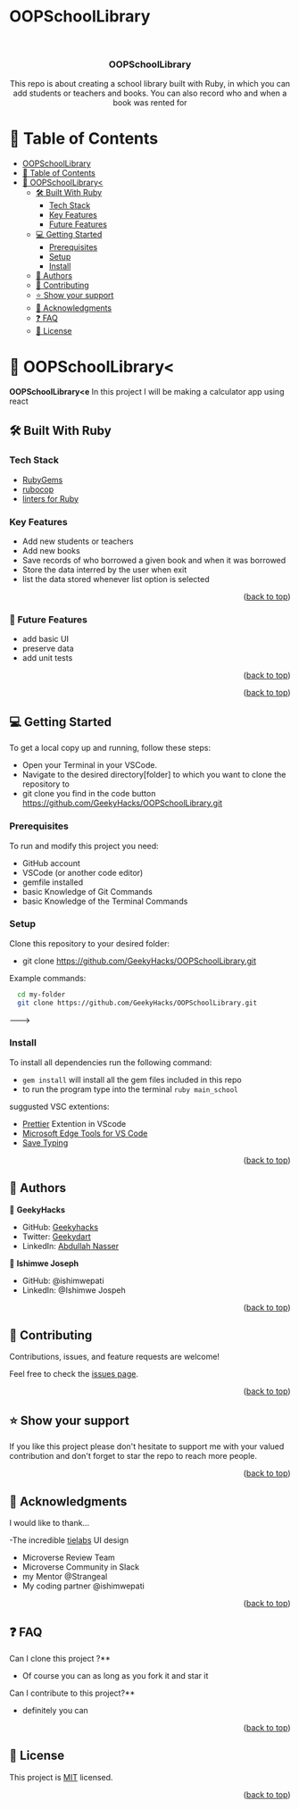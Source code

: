 # OOPSchoolLibrary

<a name="readme-top"></a>

<div align="center">

  <br/>

  <h3><b>OOPSchoolLibrary</b></h3>
  <p>This repo is about creating a school library built with Ruby, in which you can add students or teachers and books. You can also record who and when a book was rented for </p>

</div>

# 📗 Table of Contents

- [OOPSchoolLibrary](#OOPSchoolLibrary)
- [📗 Table of Contents](#-table-of-contents)
- [📖 OOPSchoolLibrary< ](#OOPSchoolLibrary)
  - [🛠 Built With Ruby](#-built-with-ruby)
    - [Tech Stack ](#tech-stack-)
    - [Key Features ](#key-features-)
    - [Future Features ](#Future-features-)
  - [💻 Getting Started ](#-getting-started-)
    - [Prerequisites](#prerequisites)
    - [Setup](#setup)
    - [Install](#install)
  - [👥 Authors ](#-authors-)
  - [🤝 Contributing ](#-contributing-)
  - [⭐️ Show your support ](#️-show-your-support-)
  - [🙏 Acknowledgments ](#-acknowledgments-)
  - [❓ FAQ ](#-faq-)
  - [📝 License ](#-license-)

# 📖 OOPSchoolLibrary< <a name="about-project"></a>

**OOPSchoolLibrary<e**
In this project I will be making a calculator app using react

## 🛠 Built With <a name="built-with-ruby">Ruby</a>

### Tech Stack <a name="tech-stack"></a>

  <ul>
    <li><a href="https://guides.rubygems.org/rubygems-basics/">RubyGems</a></li>
    <li><a href="https://docs.rubocop.org/rubocop/installation.html">rubocop</a></li>
    <li><a href="https://github.com/microverseinc/linters-config/tree/master/ruby">linters for Ruby</a></li>
  </ul>

### Key Features <a name="key-features">

</a>

- Add new students or teachers
- Add new books
- Save records of who borrowed a given book and when it was borrowed
- Store the data interred by the user when exit
- list the data stored whenever list option is selected

<p align="right">(<a href="#readme-top">back to top</a>)</p>

### 🔭 Future Features <a name="future-features">

</a>

- add basic UI
- preserve data
- add unit tests
 
<p align="right">(<a href="#readme-top">back to top</a>)</p>


<p align="right">(<a href="#readme-top">back to top</a>)</p>

## 💻 Getting Started <a name="getting-started"></a>

To get a local copy up and running, follow these steps:

- Open your Terminal in your VSCode.
- Navigate to the desired directory[folder] to which you want to clone the repository to
- git clone you find in the code button https://github.com/GeekyHacks/OOPSchoolLibrary.git

### Prerequisites

To run and modify this project you need:

- GitHub account
- VSCode (or another code editor)
- gemfile installed
- basic Knowledge of Git Commands
- basic Knowledge of the Terminal Commands

### Setup

Clone this repository to your desired folder:

- git clone https://github.com/GeekyHacks/OOPSchoolLibrary.git

Example commands:

```sh
  cd my-folder
  git clone https://github.com/GeekyHacks/OOPSchoolLibrary.git

```

--->

### Install


To install all dependencies run the following command:
- `gem install` will install all the gem files included in this repo
- to run the program type into the terminal `ruby main_school` 

suggusted VSC extentions:

- [Prettier](https://marketplace.visualstudio.com/items?itemName=esbenp.prettier-vscode) Extention in VScode
- [Microsoft Edge Tools for VS Code](https://marketplace.visualstudio.com/items?itemName=ms-edgedevtools.vscode-edge-devtools)
- [Save Typing](https://marketplace.visualstudio.com/items?itemName=akhail.save-typing)

<p align="right">(<a href="#readme-top">back to top</a>)</p>

## 👥 Authors <a name="authors"></a>

👤 **GeekyHacks**

- GitHub: [Geekyhacks](https://github.com/GeekyHacks)
- Twitter: [Geekydart](https://twitter.com/GeekyDart)
- LinkedIn: [Abdullah Nasser](https://www.linkedin.com/in/abdullah-nasser-711625268/)

👤 **Ishimwe Joseph**

- GitHub: @ishimwepati
- LinkedIn: @Ishimwe Jospeh

<p align="right">(<a href="#readme-top">back to top</a>)</p>

## 🤝 Contributing <a name="contributing"></a>

Contributions, issues, and feature requests are welcome!

Feel free to check the [issues page](https://github.com/GeekyHacks/OOPSchoolLibrary/issues).

<p align="right">(<a href="#readme-top">back to top</a>)</p>

## ⭐️ Show your support <a name="support"></a>

If you like this project please don't hesitate to support me with your valued contribution and don't forget to star the repo to reach more
people.

<p align="right">(<a href="#readme-top">back to top</a>)</p>

## 🙏 Acknowledgments <a name="acknowledgements"></a>

I would like to thank...

-The incredible [tielabs](https://tielabs.com/product/sahifa-theme/) UI design

- Microverse Review Team
- Microverse Community in Slack
- my Mentor @Strangeal
- My coding partner @ishimwepati

<p align="right">(<a href="#readme-top">back to top</a>)</p>

## ❓ FAQ <a name="faq"></a>

Can I clone this project ?\*\*

- Of course you can as long as you fork it and star it

Can I contribute to this project?\*\*

- definitely you can

<p align="right">(<a href="#readme-top">back to top</a>)</p>

## 📝 License <a name="license"></a>

This project is [MIT](LICENSE) licensed.

<p align="right">(<a href="#readme-top">back to top</a>)</p>
